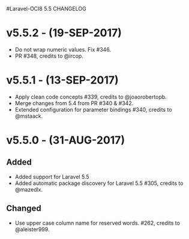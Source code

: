 #Laravel-OCI8 5.5 CHANGELOG

# v5.5.2 - (19-SEP-2017)
- Do not wrap numeric values. Fix #346. 
- PR #348, credits to @ircop.

# v5.5.1 - (13-SEP-2017)
- Apply clean code concepts #339, credits to @joaorobertopb.
- Merge changes from 5.4 from PR #340 & #342.
- Extended configuration for parameter bindings #340, credits to @mstaack.

# v5.5.0 - (31-AUG-2017)
## Added
- Added support for Laravel 5.5
- Added automatic package discovery for Laravel 5.5 #305, credits to @mazedlx.

## Changed
- Use upper case column name for reserved words. #262, credits to @aleister999.
